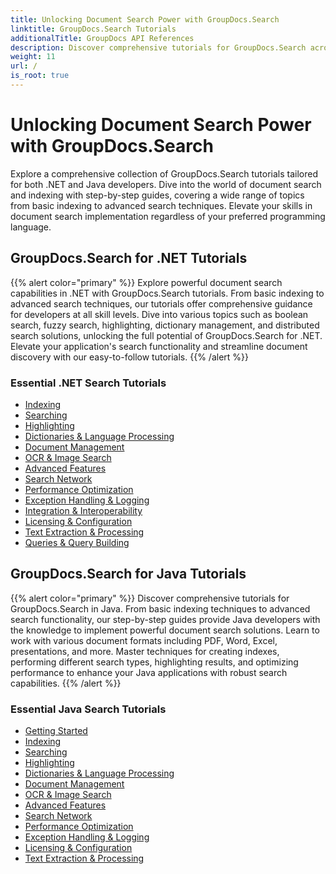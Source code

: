 ```yaml
---
title: Unlocking Document Search Power with GroupDocs.Search
linktitle: GroupDocs.Search Tutorials
additionalTitle: GroupDocs API References
description: Discover comprehensive tutorials for GroupDocs.Search across platforms. Master document indexing and search capabilities in .NET and Java effortlessly.
weight: 11
url: /
is_root: true
---
```

# Unlocking Document Search Power with GroupDocs.Search
Explore a comprehensive collection of GroupDocs.Search tutorials tailored for both .NET and Java developers. Dive into the world of document search and indexing with step-by-step guides, covering a wide range of topics from basic indexing to advanced search techniques. Elevate your skills in document search implementation regardless of your preferred programming language.

## GroupDocs.Search for .NET Tutorials
{{% alert color="primary" %}}
Explore powerful document search capabilities in .NET with GroupDocs.Search tutorials. From basic indexing to advanced search techniques, our tutorials offer comprehensive guidance for developers at all skill levels. Dive into various topics such as boolean search, fuzzy search, highlighting, dictionary management, and distributed search solutions, unlocking the full potential of GroupDocs.Search for .NET. Elevate your application's search functionality and streamline document discovery with our easy-to-follow tutorials.
{{% /alert %}}

### Essential .NET Search Tutorials

- [Indexing](./net/indexing/)
- [Searching](./net/searching/)
- [Highlighting](./net/highlighting/)
- [Dictionaries & Language Processing](./net/dictionaries-language-processing/)
- [Document Management](./net/document-management/)
- [OCR & Image Search](./net/ocr-image-search/)
- [Advanced Features](./net/advanced-features/)
- [Search Network](./net/search-network/)
- [Performance Optimization](./net/performance-optimization/)
- [Exception Handling & Logging](./net/exception-handling-logging/)
- [Integration & Interoperability](./net/integration-interoperability/)
- [Licensing & Configuration](./net/licensing-configuration/)
- [Text Extraction & Processing](./net/text-extraction-processing/)
- [Queries & Query Building](./net/queries-query-building/)

## GroupDocs.Search for Java Tutorials
{{% alert color="primary" %}}
Discover comprehensive tutorials for GroupDocs.Search in Java. From basic indexing techniques to advanced search functionality, our step-by-step guides provide Java developers with the knowledge to implement powerful document search solutions. Learn to work with various document formats including PDF, Word, Excel, presentations, and more. Master techniques for creating indexes, performing different search types, highlighting results, and optimizing performance to enhance your Java applications with robust search capabilities.
{{% /alert %}}

### Essential Java Search Tutorials

- [Getting Started](./java/getting-started/)
- [Indexing](./java/indexing/)
- [Searching](./java/searching/)
- [Highlighting](./java/highlighting/)
- [Dictionaries & Language Processing](./java/dictionaries-language-processing/)
- [Document Management](./java/document-management/)
- [OCR & Image Search](./java/ocr-image-search/)
- [Advanced Features](./java/advanced-features/)
- [Search Network](./java/search-network/)
- [Performance Optimization](./java/performance-optimization/)
- [Exception Handling & Logging](./java/exception-handling-logging/)
- [Licensing & Configuration](./java/licensing-configuration/)
- [Text Extraction & Processing](./java/text-extraction-processing/)